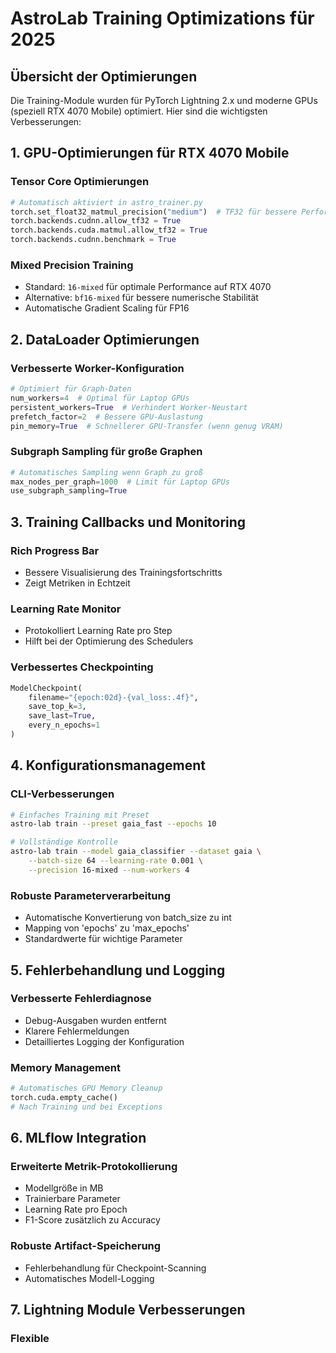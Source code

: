 # AstroLab Training Optimizations für 2025

## Übersicht der Optimierungen

Die Training-Module wurden für PyTorch Lightning 2.x und moderne GPUs (speziell RTX 4070 Mobile) optimiert. Hier sind die wichtigsten Verbesserungen:

## 1. GPU-Optimierungen für RTX 4070 Mobile

### Tensor Core Optimierungen
```python
# Automatisch aktiviert in astro_trainer.py
torch.set_float32_matmul_precision("medium")  # TF32 für bessere Performance
torch.backends.cudnn.allow_tf32 = True
torch.backends.cuda.matmul.allow_tf32 = True
torch.backends.cudnn.benchmark = True
```

### Mixed Precision Training
- Standard: `16-mixed` für optimale Performance auf RTX 4070
- Alternative: `bf16-mixed` für bessere numerische Stabilität
- Automatische Gradient Scaling für FP16

## 2. DataLoader Optimierungen

### Verbesserte Worker-Konfiguration
```python
# Optimiert für Graph-Daten
num_workers=4  # Optimal für Laptop GPUs
persistent_workers=True  # Verhindert Worker-Neustart
prefetch_factor=2  # Bessere GPU-Auslastung
pin_memory=True  # Schnellerer GPU-Transfer (wenn genug VRAM)
```

### Subgraph Sampling für große Graphen
```python
# Automatisches Sampling wenn Graph zu groß
max_nodes_per_graph=1000  # Limit für Laptop GPUs
use_subgraph_sampling=True
```

## 3. Training Callbacks und Monitoring

### Rich Progress Bar
- Bessere Visualisierung des Trainingsfortschritts
- Zeigt Metriken in Echtzeit

### Learning Rate Monitor
- Protokolliert Learning Rate pro Step
- Hilft bei der Optimierung des Schedulers

### Verbessertes Checkpointing
```python
ModelCheckpoint(
    filename="{epoch:02d}-{val_loss:.4f}",
    save_top_k=3,
    save_last=True,
    every_n_epochs=1
)
```

## 4. Konfigurationsmanagement

### CLI-Verbesserungen
```bash
# Einfaches Training mit Preset
astro-lab train --preset gaia_fast --epochs 10

# Vollständige Kontrolle
astro-lab train --model gaia_classifier --dataset gaia \
    --batch-size 64 --learning-rate 0.001 \
    --precision 16-mixed --num-workers 4
```

### Robuste Parameterverarbeitung
- Automatische Konvertierung von batch_size zu int
- Mapping von 'epochs' zu 'max_epochs'
- Standardwerte für wichtige Parameter

## 5. Fehlerbehandlung und Logging

### Verbesserte Fehlerdiagnose
- Debug-Ausgaben wurden entfernt
- Klarere Fehlermeldungen
- Detailliertes Logging der Konfiguration

### Memory Management
```python
# Automatisches GPU Memory Cleanup
torch.cuda.empty_cache()
# Nach Training und bei Exceptions
```

## 6. MLflow Integration

### Erweiterte Metrik-Protokollierung
- Modellgröße in MB
- Trainierbare Parameter
- Learning Rate pro Epoch
- F1-Score zusätzlich zu Accuracy

### Robuste Artifact-Speicherung
- Fehlerbehandlung für Checkpoint-Scanning
- Automatisches Modell-Logging

## 7. Lightning Module Verbesserungen

### Flexible